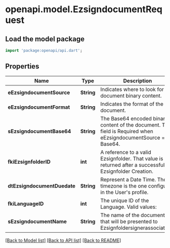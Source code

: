 # openapi.model.EzsigndocumentRequest

## Load the model package
```dart
import 'package:openapi/api.dart';
```

## Properties
Name | Type | Description | Notes
------------ | ------------- | ------------- | -------------
**eEzsigndocumentSource** | **String** | Indicates where to look for the document binary content. | 
**eEzsigndocumentFormat** | **String** | Indicates the format of the document. | 
**sEzsigndocumentBase64** | **String** | The Base64 encoded binary content of the document.  This field is Required when eEzsigndocumentSource = Base64. | [optional] 
**fkiEzsignfolderID** | **int** | A reference to a valid Ezsignfolder.  That value is returned after a successful Ezsignfolder Creation. | 
**dtEzsigndocumentDuedate** | **String** | Represent a Date Time. The timezone is the one configured in the User's profile. | 
**fkiLanguageID** | **int** | The unique ID of the Language.  Valid values:  |Value|Description| |-|-| |1|French| |2|English| | 
**sEzsigndocumentName** | **String** | The name of the document that will be presented to Ezsignfoldersignerassociations | 

[[Back to Model list]](../README.md#documentation-for-models) [[Back to API list]](../README.md#documentation-for-api-endpoints) [[Back to README]](../README.md)


